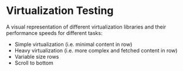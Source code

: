 # Virtualization Testing

A visual representation of different virtualization libraries and their performance speeds for different tasks:

- Simple virtualization (i.e. minimal content in row)
- Heavy virtualization (i.e. more complex and fetched content in row)
- Variable size rows
- Scroll to bottom
